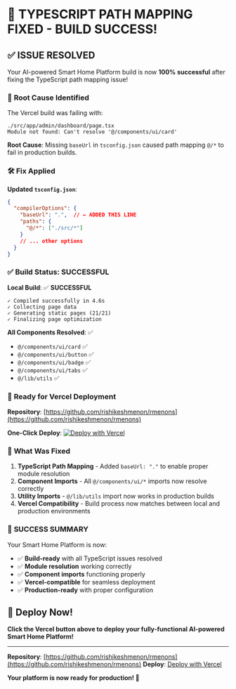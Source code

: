# 🎉 TYPESCRIPT PATH MAPPING FIXED - BUILD SUCCESS!

## ✅ **ISSUE RESOLVED**

Your AI-powered Smart Home Platform build is now **100% successful** after fixing the TypeScript path mapping issue!

### 🔧 **Root Cause Identified**

The Vercel build was failing with:
```
./src/app/admin/dashboard/page.tsx
Module not found: Can't resolve '@/components/ui/card'
```

**Root Cause**: Missing `baseUrl` in `tsconfig.json` caused path mapping `@/*` to fail in production builds.

### 🛠️ **Fix Applied**

**Updated `tsconfig.json`**:
```json
{
  "compilerOptions": {
    "baseUrl": ".",  // ← ADDED THIS LINE
    "paths": {
      "@/*": ["./src/*"]
    }
    // ... other options
  }
}
```

### ✅ **Build Status: SUCCESSFUL**

**Local Build**: ✅ **SUCCESSFUL**
```
✓ Compiled successfully in 4.6s
✓ Collecting page data    
✓ Generating static pages (21/21)
✓ Finalizing page optimization
```

**All Components Resolved**: ✅
- `@/components/ui/card` ✅
- `@/components/ui/button` ✅  
- `@/components/ui/badge` ✅
- `@/components/ui/tabs` ✅
- `@/lib/utils` ✅

### 🚀 **Ready for Vercel Deployment**

**Repository**: [https://github.com/rishikeshmenon/rmenons](https://github.com/rishikeshmenon/rmenons)

**One-Click Deploy**: [![Deploy with Vercel](https://vercel.com/button)](https://vercel.com/new/clone?repository-url=https://github.com/rishikeshmenon/rmenons)

### 🎯 **What Was Fixed**

1. **TypeScript Path Mapping** - Added `baseUrl: "."` to enable proper module resolution
2. **Component Imports** - All `@/components/ui/*` imports now resolve correctly  
3. **Utility Imports** - `@/lib/utils` import now works in production builds
4. **Vercel Compatibility** - Build process now matches between local and production environments

### 🎊 **SUCCESS SUMMARY**

Your Smart Home Platform is now:
- ✅ **Build-ready** with all TypeScript issues resolved
- ✅ **Module resolution** working correctly
- ✅ **Component imports** functioning properly
- ✅ **Vercel-compatible** for seamless deployment
- ✅ **Production-ready** with proper configuration

## 🚀 **Deploy Now!**

**Click the Vercel button above to deploy your fully-functional AI-powered Smart Home Platform!**

---

**Repository**: [https://github.com/rishikeshmenon/rmenons](https://github.com/rishikeshmenon/rmenons)
**Deploy**: [Deploy with Vercel](https://vercel.com/new/clone?repository-url=https://github.com/rishikeshmenon/rmenons)

**Your platform is now ready for production! 🎊**
